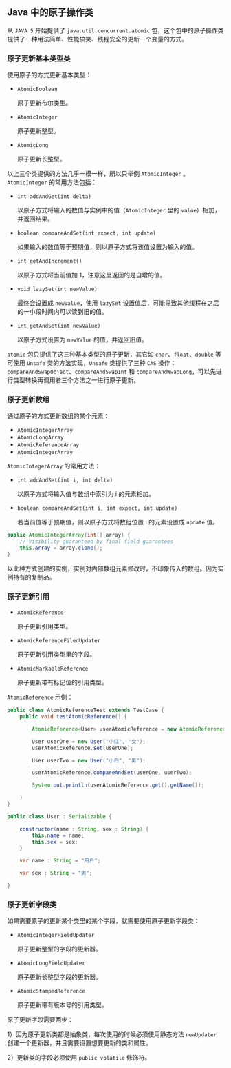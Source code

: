 ## Java 中的原子操作类

从 `JAVA 5` 开始提供了 `java.util.concurrent.atomic` 包，这个包中的原子操作类提供了一种用法简单、性能搞笑、线程安全的更新一个变量的方式。

### 原子更新基本类型类

使用原子的方式更新基本类型：

- `AtomicBoolean`

  原子更新布尔类型。

- `AtomicInteger`

  原子更新整型。

- `AtomicLong`

  原子更新长整型。

以上三个类提供的方法几乎一模一样，所以只举例 `AtomicInteger` 。`AtomicInteger` 的常用方法包括：

- `int addAndGet(int delta)`

  以原子方式将输入的数值与实例中的值（`AtomicInteger` 里的 `value`）相加，并返回结果。

- `boolean compareAndSet(int expect, int update)`

  如果输入的数值等于预期值，则以原子方式将该值设置为输入的值。

- `int getAndIncrement()`

  以原子方式将当前值加 1，注意这里返回的是自增的值。

- `void lazySet(int newValue)`

  最终会设置成 `newValue`，使用 `lazySet` 设置值后，可能导致其他线程在之后的一小段时间内可以读到旧的值。

- `int getAndSet(int newValue)`

  以原子方式设置为 `newValue` 的值，并返回旧值。

`atomic` 包只提供了这三种基本类型的原子更新，其它如 `char`、`float`、`double` 等可使用 `Unsafe` 类的方法实现，`Unsafe` 类提供了三种 `CAS` 操作：`compareAndSwapObject`、`compareAndSwapInt` 和 `compareAndWwapLong`，可以先进行类型转换再调用者三个方法之一进行原子更新。

### 原子更新数组

通过原子的方式更新数组的某个元素：

- `AtomicIntegerArray`
- `AtomicLongArray`
- `AtomicReferenceArray`
- `AtomicIntegerArray`

`AtomicIntegerArray` 的常用方法：

- `int addAndSet(int i, int delta)`

  以原子方式将输入值与数组中索引为 i 的元素相加。

- `boolean compareAndSet(int i, int expect, int update)`

  若当前值等于预期值，则以原子方式将数组位置 i 的元素设置成 `update` 值。

```java
public AtomicIntegerArray(int[] array) {
    // Visibility guaranteed by final field guarantees
    this.array = array.clone();
}
```

以此种方式创建的实例，实例对内部数组元素修改时，不印象传入的数组。因为实例持有的复制品。

### 原子更新引用

- `AtomicReference`

  原子更新引用类型。

- `AtomicReferenceFiledUpdater`

  原子更新引用类型里的字段。

- `AtomicMarkableReference`

  原子更新带有标记位的引用类型。

`AtomicReference` 示例：

```java
public class AtomicReferenceTest extends TestCase {
    public void testAtomicReference() {

        AtomicReference<User> userAtomicReference = new AtomicReference<>();

        User userOne = new User("小红", "女");
        userAtomicReference.set(userOne);

        User userTwo = new User("小白", "男");

        userAtomicReference.compareAndSet(userOne, userTwo);

        System.out.println(userAtomicReference.get().getName());

    }
}

public class User : Serializable {

    constructor(name : String, sex : String) {
        this.name = name;
        this.sex = sex;
    }

    var name : String = "用户";

    var sex : String = "男";

}
```

### 原子更新字段类

如果需要原子的更新某个类里的某个字段，就需要使用原子更新字段类：

- `AtomicIntegerFieldUpdater`

  原子更新整型的字段的更新器。

- `AtomicLongFieldUpdater`

  原子更新长整型字段的更新器。

- `AtomicStampedReference`

  原子更新带有版本号的引用类型。

原子更新字段需要两步：

1）因为原子更新类都是抽象类，每次使用的时候必须使用静态方法 `newUpdater` 创建一个更新器，并且需要设置想要更新的类和属性。

2）更新类的字段必须使用 `public volatile` 修饰符。 